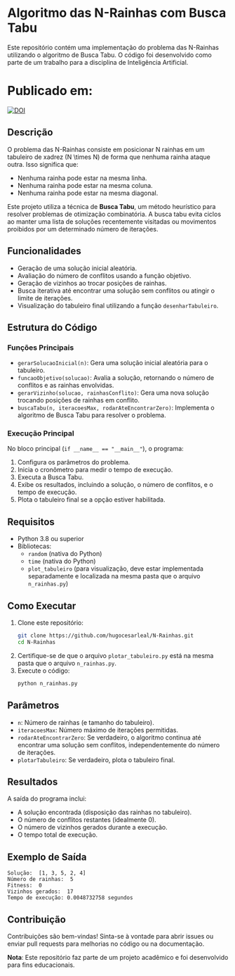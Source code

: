 # Algoritmo das N-Rainhas com Busca Tabu

Este repositório contém uma implementação do problema das N-Rainhas utilizando o algoritmo de Busca Tabu. O código foi desenvolvido como parte de um trabalho para a disciplina de Inteligência Artificial.

# Publicado em:
[![DOI](https://zenodo.org/badge/DOI/10.5281/zenodo.14989076.svg)](https://doi.org/10.5281/zenodo.14989076)

## Descrição

O problema das N-Rainhas consiste em posicionar N rainhas em um tabuleiro de xadrez \(N \times N\) de forma que nenhuma rainha ataque outra. Isso significa que:
- Nenhuma rainha pode estar na mesma linha.
- Nenhuma rainha pode estar na mesma coluna.
- Nenhuma rainha pode estar na mesma diagonal.

Este projeto utiliza a técnica de **Busca Tabu**, um método heurístico para resolver problemas de otimização combinatória. A busca tabu evita ciclos ao manter uma lista de soluções recentemente visitadas ou movimentos proibidos por um determinado número de iterações.

## Funcionalidades

- Geração de uma solução inicial aleatória.
- Avaliação do número de conflitos usando a função objetivo.
- Geração de vizinhos ao trocar posições de rainhas.
- Busca iterativa até encontrar uma solução sem conflitos ou atingir o limite de iterações.
- Visualização do tabuleiro final utilizando a função `desenharTabuleiro`.

## Estrutura do Código

### Funções Principais

- `gerarSolucaoInicial(n)`: Gera uma solução inicial aleatória para o tabuleiro.
- `funcaoObjetivo(solucao)`: Avalia a solução, retornando o número de conflitos e as rainhas envolvidas.
- `gerarVizinho(solucao, rainhasConflito)`: Gera uma nova solução trocando posições de rainhas em conflito.
- `buscaTabu(n, iteracoesMax, rodarAteEncontrarZero)`: Implementa o algoritmo de Busca Tabu para resolver o problema.

### Execução Principal

No bloco principal (`if __name__ == "__main__"`), o programa:
1. Configura os parâmetros do problema.
2. Inicia o cronômetro para medir o tempo de execução.
3. Executa a Busca Tabu.
4. Exibe os resultados, incluindo a solução, o número de conflitos, e o tempo de execução.
5. Plota o tabuleiro final se a opção estiver habilitada.

## Requisitos

- Python 3.8 ou superior
- Bibliotecas:
  - `random` (nativa do Python)
  - `time` (nativa do Python)
  - `plot_tabuleiro` (para visualização, deve estar implementada separadamente e localizada na mesma pasta que o arquivo `n_rainhas.py`)

## Como Executar

1. Clone este repositório:
   ```bash
   git clone https://github.com/hugocesarleal/N-Rainhas.git
   cd N-Rainhas
   ```
2. Certifique-se de que o arquivo `plotar_tabuleiro.py` está na mesma pasta que o arquivo `n_rainhas.py`.
3. Execute o código:
   ```bash
   python n_rainhas.py
   ```

## Parâmetros

- `n`: Número de rainhas (e tamanho do tabuleiro).
- `iteracoesMax`: Número máximo de iterações permitidas.
- `rodarAteEncontrarZero`: Se verdadeiro, o algoritmo continua até encontrar uma solução sem conflitos, independentemente do número de iterações.
- `plotarTabuleiro`: Se verdadeiro, plota o tabuleiro final.

## Resultados

A saída do programa inclui:
- A solução encontrada (disposição das rainhas no tabuleiro).
- O número de conflitos restantes (idealmente 0).
- O número de vizinhos gerados durante a execução.
- O tempo total de execução.

## Exemplo de Saída

```text
Solução:  [1, 3, 5, 2, 4]
Número de rainhas:  5
Fitness:  0
Vizinhos gerados:  17
Tempo de execução: 0.0048732758 segundos
```

## Contribuição

Contribuições são bem-vindas! Sinta-se à vontade para abrir issues ou enviar pull requests para melhorias no código ou na documentação.

**Nota**: Este repositório faz parte de um projeto acadêmico e foi desenvolvido para fins educacionais.
